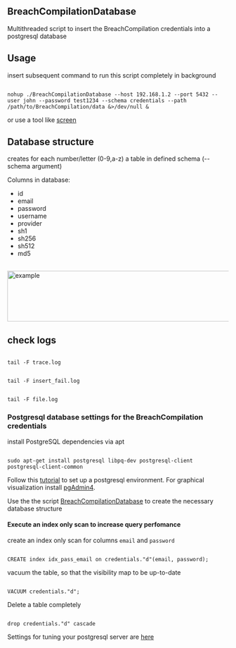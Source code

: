 ## BreachCompilationDatabase

Multithreaded script to insert the BreachCompilation credentials into a postgresql database

## Usage
insert subsequent command to run this script completely in background
<pre><code>
nohup ./BreachCompilationDatabase --host 192.168.1.2 --port 5432 --user john --password test1234 --schema credentials --path /path/to/BreachCompilation/data &>/dev/null &
</code></pre>

or use a tool like [screen](https://wiki.ubuntuusers.de/Screen/)

## Database structure
creates for each number/letter (0-9,a-z) a table in defined schema (--schema argument) <br>

Columns in database: 
- id
- email
- password
- username
- provider
- sh1 
- sh256
- sh512
- md5

<div align="left">
  <br>
  <img src="res/" alt="example" width="900" height="115">
</div>

## check logs

<pre><code>
tail -F trace.log
</code></pre>

<pre><code>
tail -F insert_fail.log
</code></pre>

<pre><code>
tail -F file.log
</code></pre>

### Postgresql database settings for the BreachCompilation credentials

install PostgreSQL dependencies via apt

<pre><code>
sudo apt-get install postgresql libpq-dev postgresql-client postgresql-client-common
</code></pre>

Follow this [tutorial](https://www.digitalocean.com/community/tutorials/how-to-install-and-use-postgresql-on-ubuntu-18-04) to set up a 
postgresql environment. For graphical visualization install [pgAdmin4](https://www.pgadmin.org/download/).
<br>

Use the the script [BreachCompilationDatabase](BreachCompilationDatabase/BreachCompilationDatabase) 
to create the necessary database structure



#### Execute an index only scan to increase query perfomance

create an index only scan for columns `email` and `password`
<pre><code>
CREATE index idx_pass_email on credentials."d"(email, password);
</code></pre>

vacuum the table, so that the visibility map to be up-to-date
<pre><code>
VACUUM credentials."d";
</code></pre>

Delete a table completely
<pre><code>
drop credentials."d" cascade
</code></pre>


Settings for tuning your postgresql server are [here](http://wiki.postgresql.org/wiki/Tuning_Your_PostgreSQL_Server)